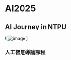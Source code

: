 # AI2025
## AI Journey in NTPU


![![image](https://github.com/user-attachments/assets/69f1ad6c-9b4b-4e7e-a4e0-a72de03bf369)
]
### 人工智慧導論課程
